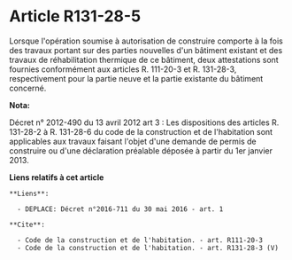 # Article R131-28-5

Lorsque l'opération soumise à autorisation de construire comporte à la fois des travaux portant sur des parties nouvelles
d'un bâtiment existant et des travaux de réhabilitation thermique de ce bâtiment, deux attestations sont fournies
conformément aux articles R. 111-20-3 et R. 131-28-3, respectivement pour la partie neuve et la partie existante du bâtiment
concerné.

**Nota:**

Décret n° 2012-490 du 13 avril 2012 art 3 : Les dispositions des articles R. 131-28-2 à R. 131-28-6 du code de la
construction et de l'habitation sont applicables aux travaux faisant l'objet d'une demande de permis de construire ou d'une
déclaration préalable déposée à partir du 1er janvier 2013.

**Liens relatifs à cet article**

	**Liens**:

	  - DEPLACE: Décret n°2016-711 du 30 mai 2016 - art. 1

	**Cite**:

	  - Code de la construction et de l'habitation. - art. R111-20-3
	  - Code de la construction et de l'habitation. - art. R131-28-3 (V)
